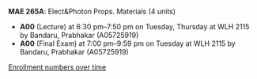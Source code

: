 **MAE 265A**: Elect&Photon Props. Materials (4 units)

- **A00** (Lecture) at 6:30 pm–7:50 pm on Tuesday, Thursday at WLH 2115 by Bandaru, Prabhakar (A05725919)
- **A00** (Final Exam) at 7:00 pm–9:59 pm on Tuesday at WLH 2115 by Bandaru, Prabhakar (A05725919)

[Enrollment numbers over time](./MAE265A.tsv)
